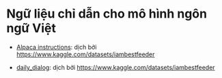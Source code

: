 # Ngữ liệu chỉ dẫn cho mô hình ngôn ngữ Việt

- [Alpaca instructions](https://github.com/tatsu-lab/stanford_alpaca): dịch bởi https://www.kaggle.com/datasets/iambestfeeder

- [daily_dialog](https://huggingface.co/datasets/daily_dialog): dịch bởi https://www.kaggle.com/datasets/iambestfeeder

